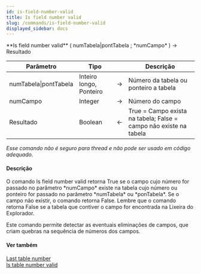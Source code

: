 ```yaml
---
id: is-field-number-valid
title: Is field number valid
slug: /commands/is-field-number-valid
displayed_sidebar: docs
---
```


<!--REF #_command_.Is field number valid.Syntax-->**Is field number valid** ( numTabela|pontTabela ; *numCampo* ) -> Resultado<!-- END REF-->
<!--REF #_command_.Is field number valid.Params-->
| Parâmetro | Tipo |  | Descrição |
| --- | --- | --- | --- |
| numTabela&#124;pontTabela | Inteiro longo, Ponteiro | &#8594;  | Número da tabela ou ponteiro a tabela |
| numCampo | Integer | &#8594;  | Número do campo |
| Resultado | Boolean | &#8592; | True = Campo exista na tabela; False = campo não existe na tabela |

<!-- END REF-->

*Esse comando não é seguro para thread e não pode ser usado em código adequado.*


#### Descrição 

<!--REF #_command_.Is field number valid.Summary-->O comando Is field number valid retorna True se o campo cujo número for passado no parâmetro *numCampo* existe na tabela cujo número ou ponteiro for passado no parâmetro *numTabela* ou *ponTabela*.<!-- END REF--> Se o campo não existir, o comando retorna False. Lembre que o comando retorna False se a tabela que contiver o campo for encontrada na Lixeira do Explorador.  
  
Este comando permite detectar as eventuais eliminações de campos, que criam quebras na sequência de números dos campos.

#### Ver também 

[Last table number](last-table-number.md)  
[Is table number valid](is-table-number-valid.md)  